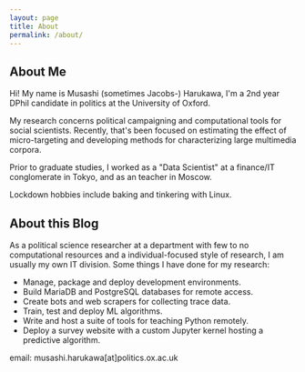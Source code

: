```yaml
---
layout: page
title: About
permalink: /about/
---
```


## About Me

Hi! My name is Musashi (sometimes Jacobs-) Harukawa, I'm a 2nd year DPhil candidate in politics at the University of Oxford.

My research concerns political campaigning and computational tools for social scientists. Recently, that's been focused on estimating the effect of micro-targeting and developing methods for characterizing large multimedia corpora.

Prior to graduate studies, I worked as a "Data Scientist" at a finance/IT conglomerate in Tokyo, and as an teacher in Moscow.

Lockdown hobbies include baking and tinkering with Linux.

## About this Blog

As a political science researcher at a department with few to no computational resources and a individual-focused style of research, I am usually my own IT division. Some things I have done for my research:

- Manage, package and deploy development environments.
- Build MariaDB and PostgreSQL databases for remote access.
- Create bots and web scrapers for collecting trace data.
- Train, test and deploy ML algorithms.
- Write and host a suite of tools for teaching Python remotely.
- Deploy a survey website with a custom Jupyter kernel hosting a predictive algorithm.


email: musashi.harukawa[at]politics.ox.ac.uk
